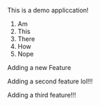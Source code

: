 This is a demo appliccation!
1. Am
2. This
3. There
4. How
5. Nope

Adding a new Feature

Adding a second feature lol!!!

Adding a third feature!!!